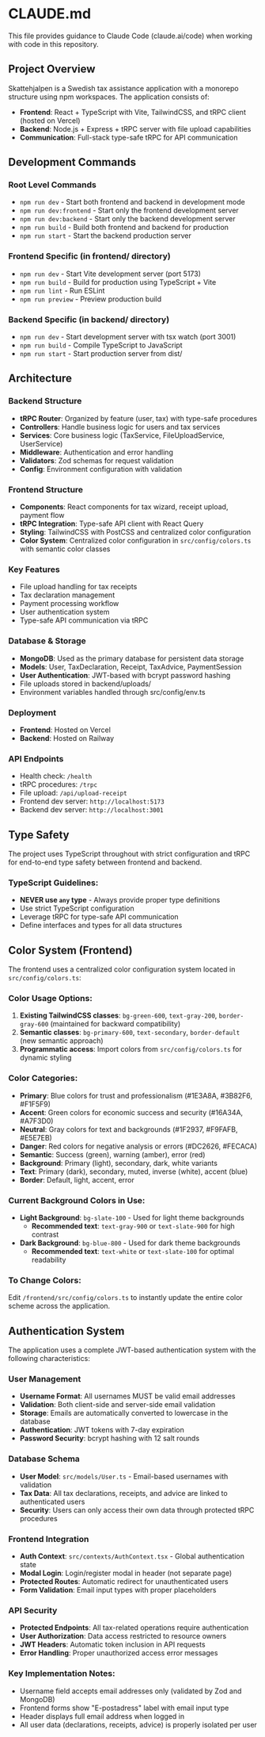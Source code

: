 # CLAUDE.md

This file provides guidance to Claude Code (claude.ai/code) when working with code in this repository.

## Project Overview

Skattehjalpen is a Swedish tax assistance application with a monorepo structure using npm workspaces. The application consists of:

- **Frontend**: React + TypeScript with Vite, TailwindCSS, and tRPC client (hosted on Vercel)
- **Backend**: Node.js + Express + tRPC server with file upload capabilities
- **Communication**: Full-stack type-safe tRPC for API communication

## Development Commands

### Root Level Commands

- `npm run dev` - Start both frontend and backend in development mode
- `npm run dev:frontend` - Start only the frontend development server
- `npm run dev:backend` - Start only the backend development server
- `npm run build` - Build both frontend and backend for production
- `npm run start` - Start the backend production server

### Frontend Specific (in frontend/ directory)

- `npm run dev` - Start Vite development server (port 5173)
- `npm run build` - Build for production using TypeScript + Vite
- `npm run lint` - Run ESLint
- `npm run preview` - Preview production build

### Backend Specific (in backend/ directory)

- `npm run dev` - Start development server with tsx watch (port 3001)
- `npm run build` - Compile TypeScript to JavaScript
- `npm run start` - Start production server from dist/

## Architecture

### Backend Structure

- **tRPC Router**: Organized by feature (user, tax) with type-safe procedures
- **Controllers**: Handle business logic for users and tax services
- **Services**: Core business logic (TaxService, FileUploadService, UserService)
- **Middleware**: Authentication and error handling
- **Validators**: Zod schemas for request validation
- **Config**: Environment configuration with validation

### Frontend Structure

- **Components**: React components for tax wizard, receipt upload, payment flow
- **tRPC Integration**: Type-safe API client with React Query
- **Styling**: TailwindCSS with PostCSS and centralized color configuration
- **Color System**: Centralized color configuration in `src/config/colors.ts` with semantic color classes

### Key Features

- File upload handling for tax receipts
- Tax declaration management
- Payment processing workflow
- User authentication system
- Type-safe API communication via tRPC

### Database & Storage

- **MongoDB**: Used as the primary database for persistent data storage
- **Models**: User, TaxDeclaration, Receipt, TaxAdvice, PaymentSession
- **User Authentication**: JWT-based with bcrypt password hashing
- File uploads stored in backend/uploads/
- Environment variables handled through src/config/env.ts

### Deployment

- **Frontend**: Hosted on Vercel
- **Backend**: Hosted on Railway

### API Endpoints

- Health check: `/health`
- tRPC procedures: `/trpc`
- File upload: `/api/upload-receipt`
- Frontend dev server: `http://localhost:5173`
- Backend dev server: `http://localhost:3001`

## Type Safety

The project uses TypeScript throughout with strict configuration and tRPC for end-to-end type safety between frontend and backend.

### TypeScript Guidelines:

- **NEVER use `any` type** - Always provide proper type definitions
- Use strict TypeScript configuration
- Leverage tRPC for type-safe API communication
- Define interfaces and types for all data structures

## Color System (Frontend)

The frontend uses a centralized color configuration system located in `src/config/colors.ts`:

### Color Usage Options:

1. **Existing TailwindCSS classes**: `bg-green-600`, `text-gray-200`, `border-gray-600` (maintained for backward compatibility)
2. **Semantic classes**: `bg-primary-600`, `text-secondary`, `border-default` (new semantic approach)
3. **Programmatic access**: Import colors from `src/config/colors.ts` for dynamic styling

### Color Categories:

- **Primary**: Blue colors for trust and professionalism (#1E3A8A, #3B82F6, #F1F5F9)
- **Accent**: Green colors for economic success and security (#16A34A, #A7F3D0)
- **Neutral**: Gray colors for text and backgrounds (#1F2937, #F9FAFB, #E5E7EB)
- **Danger**: Red colors for negative analysis or errors (#DC2626, #FECACA)
- **Semantic**: Success (green), warning (amber), error (red)
- **Background**: Primary (light), secondary, dark, white variants
- **Text**: Primary (dark), secondary, muted, inverse (white), accent (blue)
- **Border**: Default, light, accent, error

### Current Background Colors in Use:

- **Light Background**: `bg-slate-100` - Used for light theme backgrounds
  - **Recommended text**: `text-gray-900` or `text-slate-900` for high contrast
- **Dark Background**: `bg-blue-800` - Used for dark theme backgrounds  
  - **Recommended text**: `text-white` or `text-slate-100` for optimal readability

### To Change Colors:

Edit `/frontend/src/config/colors.ts` to instantly update the entire color scheme across the application.

## Authentication System

The application uses a complete JWT-based authentication system with the following characteristics:

### User Management
- **Username Format**: All usernames MUST be valid email addresses
- **Validation**: Both client-side and server-side email validation
- **Storage**: Emails are automatically converted to lowercase in the database
- **Authentication**: JWT tokens with 7-day expiration
- **Password Security**: bcrypt hashing with 12 salt rounds

### Database Schema
- **User Model**: `src/models/User.ts` - Email-based usernames with validation
- **Tax Data**: All tax declarations, receipts, and advice are linked to authenticated users
- **Security**: Users can only access their own data through protected tRPC procedures

### Frontend Integration
- **Auth Context**: `src/contexts/AuthContext.tsx` - Global authentication state
- **Modal Login**: Login/register modal in header (not separate page)
- **Protected Routes**: Automatic redirect for unauthenticated users
- **Form Validation**: Email input types with proper placeholders

### API Security
- **Protected Endpoints**: All tax-related operations require authentication
- **User Authorization**: Data access restricted to resource owners
- **JWT Headers**: Automatic token inclusion in API requests
- **Error Handling**: Proper unauthorized access error messages

### Key Implementation Notes:
- Username field accepts email addresses only (validated by Zod and MongoDB)
- Frontend forms show "E-postadress" label with email input type
- Header displays full email address when logged in
- All user data (declarations, receipts, advice) is properly isolated per user
